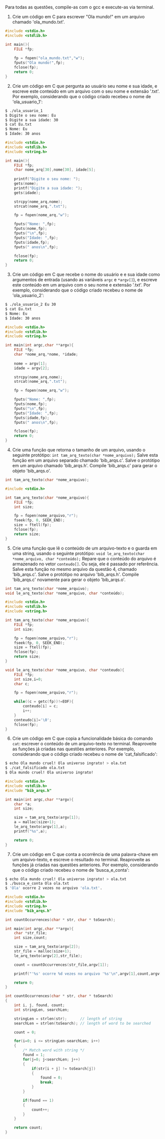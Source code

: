 Para todas as questões, compile-as com o gcc e execute-as via terminal.

1. Crie um código em C para escrever "Ola mundo!" em um arquivo chamado 'ola_mundo.txt'.

```c
#include <stdio.h>
#include <stdlib.h>

int main(){
	FILE *fp;
	
	fp = fopen("ola_mundo.txt","w");
	fputs("Ola mundo!",fp);
	fclose(fp);
	return 0;
}
```

2. Crie um código em C que pergunta ao usuário seu nome e sua idade, e escreve este conteúdo em um arquivo com o seu nome e extensão '.txt'. Por exemplo, considerando que o código criado recebeu o nome de 'ola_usuario_1':

```bash
$ ./ola_usuario_1
$ Digite o seu nome: Eu
$ Digite a sua idade: 30
$ cat Eu.txt
$ Nome: Eu
$ Idade: 30 anos
```

```c
#include <stdio.h>
#include <stdlib.h>
#include <string.h>

int main(){
	FILE *fp;
	char nome_arq[30],nome[30], idade[5];
	
	printf("Digite o seu nome: ");
	gets(nome);
	printf("Digite a sua idade: ");
	gets(idade);

	strcpy(nome_arq,nome);
	strcat(nome_arq,".txt");

	fp = fopen(nome_arq,"w");

	fputs("Nome: ",fp);
	fputs(nome,fp);
	fputs("\n",fp);
	fputs("Idade: ",fp);
	fputs(idade,fp);
	fputs(" anos\n",fp);

	fclose(fp);
	return 0;
}
```

3. Crie um código em C que recebe o nome do usuário e e sua idade como argumentos de entrada (usando as variáveis `argc` e `*argv[]`), e escreve este conteúdo em um arquivo com o seu nome e extensão '.txt'. Por exemplo, considerando que o código criado recebeu o nome de 'ola_usuario_2':

```bash
$ ./ola_usuario_2 Eu 30
$ cat Eu.txt
$ Nome: Eu
$ Idade: 30 anos
```

```c
#include <stdio.h>
#include <stdlib.h>
#include <string.h>

int main(int argc,char **argv){
	FILE *fp;
	char *nome_arq,*nome, *idade;
	
    nome = argv[1];
    idade = argv[2];

	strcpy(nome_arq,nome);
	strcat(nome_arq,".txt");

	fp = fopen(nome_arq,"w");

	fputs("Nome: ",fp);
	fputs(nome,fp);
	fputs("\n",fp);
	fputs("Idade: ",fp);
	fputs(idade,fp);
	fputs(" anos\n",fp);

	fclose(fp);
	return 0;
}

```

4. Crie uma função que retorna o tamanho de um arquivo, usando o seguinte protótipo: `int tam_arq_texto(char *nome_arquivo);` Salve esta função em um arquivo separado chamado 'bib_arqs.c'. Salve o protótipo em um arquivo chamado 'bib_arqs.h'. Compile 'bib_arqs.c' para gerar o objeto 'bib_arqs.o'.

```c
int tam_arq_texto(char *nome_arquivo);
```
```c
#include <stdio.h>

int tam_arq_texto(char *nome_arquivo){
    FILE *fp;
    int size;

    fp = fopen(nome_arquivo,"r");
    fseek(fp, 0, SEEK_END);
    size = ftell(fp);
    fclose(fp);
    return size;
}
```

5. Crie uma função que lê o conteúdo de um arquivo-texto e o guarda em uma string, usando o seguinte protótipo: `void le_arq_texto(char *nome_arquivo, char *conteúdo);` Repare que o conteúdo do arquivo é armazenado no vetor `conteudo[]`. Ou seja, ele é passado por referência. Salve esta função no mesmo arquivo da questão 4, chamado 'bib_arqs.c'. Salve o protótipo no arquivo 'bib_arqs.h'. Compile 'bib_arqs.c' novamente para gerar o objeto 'bib_arqs.o'.


```c
int tam_arq_texto(char *nome_arquivo);
void le_arq_texto(char *nome_arquivo, char *conteúdo);
```
```c
#include <stdio.h>
#include <stdlib.h>
#include <string.h>

int tam_arq_texto(char *nome_arquivo){
    FILE *fp;
    int size;

    fp = fopen(nome_arquivo,"r");
    fseek(fp, 0, SEEK_END);
    size = ftell(fp);
    fclose(fp);
    return size;
}

void le_arq_texto(char *nome_arquivo, char *conteudo){
    FILE *fp;
    int size,i=0;
    char c;

    fp = fopen(nome_arquivo,"r");

    while((c = getc(fp))!=EOF){
        conteudo[i] = c;
        i++;
    }        
    conteudo[i]='\0';
    fclose(fp);
}
```

6. Crie um código em C que copia a funcionalidade básica do comando `cat`: escrever o conteúdo de um arquivo-texto no terminal. Reaproveite as funções já criadas nas questões anteriores. Por exemplo, considerando que o código criado recebeu o nome de 'cat_falsificado':

```bash
$ echo Ola mundo cruel! Ola universo ingrato! > ola.txt
$ ./cat_falsificado ola.txt
$ Ola mundo cruel! Ola universo ingrato!
```


```c
#include <stdio.h>
#include <stdlib.h>
#include "bib_arqs.h"

int main(int argc,char **argv){
    char *a;
    int size;

    size = tam_arq_texto(argv[1]);
    a = malloc(size+1);
    le_arq_texto(argv[1],a);
    printf("%s",a);

    return 0;
}
```

7. Crie um código em C que conta a ocorrência de uma palavra-chave em um arquivo-texto, e escreve o resultado no terminal. Reaproveite as funções já criadas nas questões anteriores. Por exemplo, considerando que o código criado recebeu o nome de 'busca_e_conta':

```bash
$ echo Ola mundo cruel! Ola universo ingrato! > ola.txt
$ ./busca_e_conta Ola ola.txt
$ 'Ola' ocorre 2 vezes no arquivo 'ola.txt'.
```
```c
#include <stdio.h>
#include <stdlib.h>
#include <string.h>
#include "bib_arqs.h"

int countOccurrences(char * str, char * toSearch);

int main(int argc,char **argv){
    char *str_file;
    int size,count;

    size = tam_arq_texto(argv[2]);
    str_file = malloc(size+1);
    le_arq_texto(argv[2],str_file);

    count = countOccurrences(str_file,argv[1]);

    printf("'%s' ocorre %d vezes no arquivo '%s'\n",argv[1],count,argv[2]);

    return 0;
}

int countOccurrences(char * str, char * toSearch)
{
    int i, j, found, count;
    int stringLen, searchLen;

    stringLen = strlen(str);      // length of string
    searchLen = strlen(toSearch); // length of word to be searched

    count = 0;

    for(i=0; i <= stringLen-searchLen; i++)
    {
        /* Match word with string */
        found = 1;
        for(j=0; j<searchLen; j++)
        {
            if(str[i + j] != toSearch[j])
            {
                found = 0;
                break;
            }
        }

        if(found == 1)
        {
            count++;
        }
    }

    return count;
}
```
